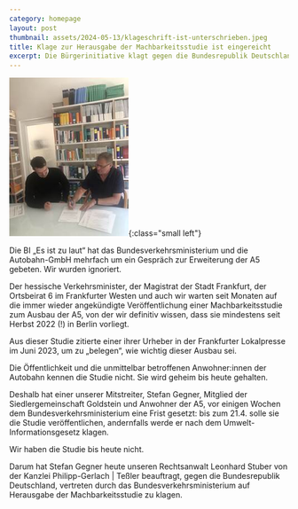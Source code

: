 ```yaml
---
category: homepage
layout: post
thumbnail: assets/2024-05-13/klageschrift-ist-unterschrieben.jpeg
title: Klage zur Herausgabe der Machbarkeitsstudie ist eingereicht
excerpt: Die Bürgerinitiative klagt gegen die Bundesrepublik Deutschland, vertreten durch das Bundesverkehrsministerium auf Herausgabe der Machbarkeitsstudie
---
```


![Stefan Gegner unterschreibt die Klageschrift an den Bundesverkehrsminister](/assets/2024-05-13/klageschrift-ist-unterschrieben.jpeg){:class="small left"}

Die BI „Es ist zu laut“ hat das Bundesverkehrsministerium und die Autobahn-GmbH mehrfach um ein Gespräch zur Erweiterung der A5 gebeten. Wir wurden ignoriert.

Der hessische Verkehrsminister, der Magistrat der Stadt Frankfurt, der Ortsbeirat 6 im Frankfurter Westen und auch wir warten seit Monaten auf die immer wieder angekündigte Veröffentlichung einer Machbarkeitsstudie zum Ausbau der A5, von der wir definitiv wissen, dass sie mindestens seit Herbst 2022 (!) in Berlin vorliegt.

Aus dieser Studie zitierte einer ihrer Urheber in der Frankfurter Lokalpresse im Juni 2023, um zu „belegen“, wie wichtig dieser Ausbau sei.

Die Öffentlichkeit und die unmittelbar betroffenen Anwohner:innen der Autobahn kennen die Studie nicht. Sie wird geheim bis heute gehalten.

Deshalb hat einer unserer Mitstreiter, Stefan Gegner, Mitglied der Siedlergemeinschaft Goldstein und Anwohner der A5, vor einigen Wochen dem Bundesverkehrsministerium eine Frist gesetzt: bis zum 21.4. solle sie die Studie veröffentlichen, andernfalls werde er nach dem Umwelt-Informationsgesetz klagen.

Wir haben die Studie bis heute nicht.

Darum hat Stefan Gegner heute unseren Rechtsanwalt Leonhard Stuber von der Kanzlei Philipp-Gerlach \| Teßler beauftragt, gegen die Bundesrepublik Deutschland, vertreten durch das Bundesverkehrsministerium auf Herausgabe der Machbarkeitsstudie zu klagen.
